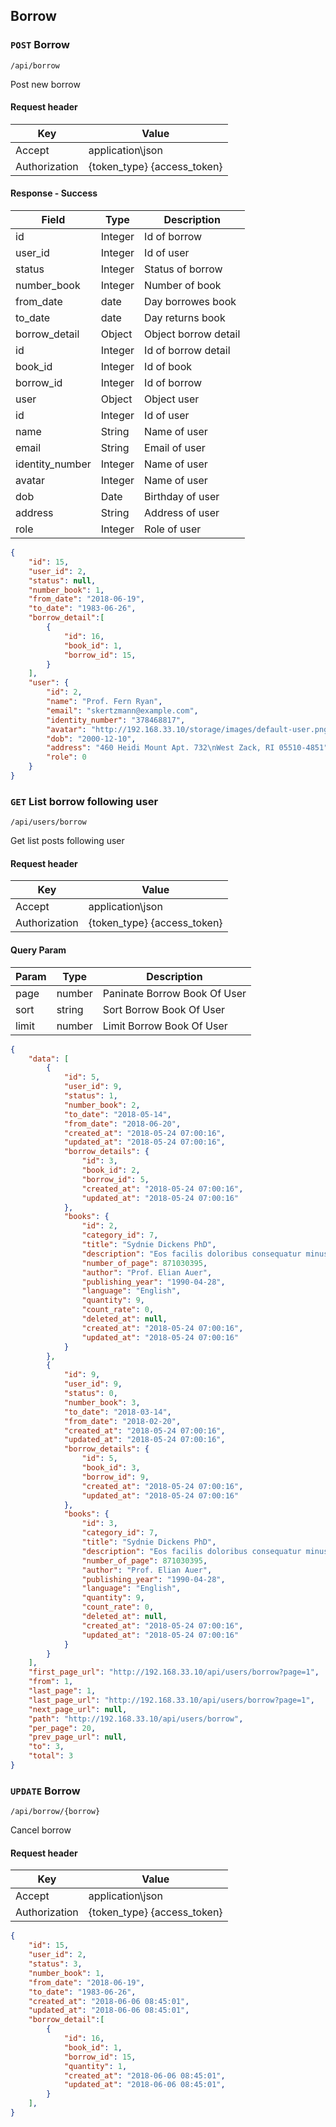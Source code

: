 ## Borrow

### `POST` Borrow

```
/api/borrow
```
Post new borrow

#### Request header
| Key | Value |
|---|---|
|Accept|application\json|
|Authorization|{token_type} {access_token}|

#### Response - Success
| Field | Type | Description |
|-------|------|-------------|
| id | Integer | Id of borrow |
| user_id | Integer | Id of user |
| status | Integer | Status of borrow |
| number_book | Integer | Number of book |
| from_date | date | Day borrowes book |
| to_date | date | Day returns book |
| borrow_detail | Object | Object borrow detail |
| id | Integer | Id of borrow detail |
| book_id | Integer | Id of book |
| borrow_id | Integer | Id of borrow |
| user | Object | Object user |
| id | Integer | Id of user |
| name | String | Name of user |
| email | String | Email of user |
| identity_number | Integer | Name of user |
| avatar | Integer | Name of user |
| dob | Date | Birthday of user |
| address | String | Address of user |
| role | Integer | Role of user |

```json
{
    "id": 15,
    "user_id": 2,
    "status": null,
    "number_book": 1,
    "from_date": "2018-06-19",
    "to_date": "1983-06-26",
    "borrow_detail":[ 
        {
            "id": 16,
            "book_id": 1,
            "borrow_id": 15,
        }
    ],
    "user": {
        "id": 2,
        "name": "Prof. Fern Ryan",
        "email": "skertzmann@example.com",
        "identity_number": "378468817",
        "avatar": "http://192.168.33.10/storage/images/default-user.png",
        "dob": "2000-12-10",
        "address": "460 Heidi Mount Apt. 732\nWest Zack, RI 05510-4851",
        "role": 0
    }
}
```
### `GET` List borrow following user
```
/api/users/borrow
```
Get list posts following user
#### Request header
| Key | Value |
|---|---|
|Accept|application\json|
|Authorization|{token_type} {access_token}|
#### Query Param
| Param | Type | Description |
|---|---|---|
| page | number | Paninate Borrow Book Of User|
| sort | string | Sort Borrow Book Of User |
| limit | number | Limit Borrow Book Of User |

```json
{
    "data": [
        {
            "id": 5,
            "user_id": 9,
            "status": 1,
            "number_book": 2,
            "to_date": "2018-05-14",
            "from_date": "2018-06-20",
            "created_at": "2018-05-24 07:00:16",
            "updated_at": "2018-05-24 07:00:16",
            "borrow_details": {
                "id": 3,
                "book_id": 2,
                "borrow_id": 5,
                "created_at": "2018-05-24 07:00:16",
                "updated_at": "2018-05-24 07:00:16"
            },
            "books": {
                "id": 2,
                "category_id": 7,
                "title": "Sydnie Dickens PhD",
                "description": "Eos facilis doloribus consequatur minus velit dolor. Fugit itaque corrupti et ab. Atque eum hic ipsam esse rerum. Est mollitia aliquid facilis sit.",
                "number_of_page": 871030395,
                "author": "Prof. Elian Auer",
                "publishing_year": "1990-04-28",
                "language": "English",
                "quantity": 9,
                "count_rate": 0,
                "deleted_at": null,
                "created_at": "2018-05-24 07:00:16",
                "updated_at": "2018-05-24 07:00:16"
            }
        },
        {
            "id": 9,
            "user_id": 9,
            "status": 0,
            "number_book": 3,
            "to_date": "2018-03-14",
            "from_date": "2018-02-20",
            "created_at": "2018-05-24 07:00:16",
            "updated_at": "2018-05-24 07:00:16",
            "borrow_details": {
                "id": 5,
                "book_id": 3,
                "borrow_id": 9,
                "created_at": "2018-05-24 07:00:16",
                "updated_at": "2018-05-24 07:00:16"
            },
            "books": {
                "id": 3,
                "category_id": 7,
                "title": "Sydnie Dickens PhD",
                "description": "Eos facilis doloribus consequatur minus velit dolor. Fugit itaque corrupti et ab. Atque eum hic ipsam esse rerum. Est mollitia aliquid facilis sit.",
                "number_of_page": 871030395,
                "author": "Prof. Elian Auer",
                "publishing_year": "1990-04-28",
                "language": "English",
                "quantity": 9,
                "count_rate": 0,
                "deleted_at": null,
                "created_at": "2018-05-24 07:00:16",
                "updated_at": "2018-05-24 07:00:16"
            }
        }
    ],
    "first_page_url": "http://192.168.33.10/api/users/borrow?page=1",
    "from": 1,
    "last_page": 1,
    "last_page_url": "http://192.168.33.10/api/users/borrow?page=1",
    "next_page_url": null,
    "path": "http://192.168.33.10/api/users/borrow",
    "per_page": 20,
    "prev_page_url": null,
    "to": 3,
    "total": 3
}
```
### `UPDATE` Borrow

```
/api/borrow/{borrow}
```
Cancel borrow

#### Request header
| Key | Value |
|---|---|
|Accept|application\json|
|Authorization|{token_type} {access_token}|

```json
{
    "id": 15,
    "user_id": 2,
    "status": 3,
    "number_book": 1,
    "from_date": "2018-06-19",
    "to_date": "1983-06-26",
    "created_at": "2018-06-06 08:45:01",
    "updated_at": "2018-06-06 08:45:01",
    "borrow_detail":[ 
        {
            "id": 16,
            "book_id": 1,
            "borrow_id": 15,
            "quantity": 1,
            "created_at": "2018-06-06 08:45:01",
            "updated_at": "2018-06-06 08:45:01",
        }
    ],
}
```
